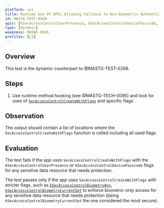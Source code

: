```yaml
---
platform: ios
title: Runtime Use Of APIs Allowing Fallback to Non-Biometric Authentication
id: MASTG-TEST-0269
apis: [kSecAccessControlUserPresence, kSecAccessControlDevicePasscode, SecAccessControlCreateWithFlags]
type: [dynamic]
weakness: MASWE-0045
profiles: [L2]
---
```

## Overview

This test is the dynamic counterpart to @MASTG-TEST-0268.

## Steps

1. Use runtime method hooking (see @MASTG-TECH-0095) and look for uses of [`SecAccessControlCreateWithFlags`](https://developer.apple.com/documentation/security/secaccesscontrolcreatewithflags(_:_:_:_:)) and specific flags.

## Observation

The output should contain a list of locations where the `SecAccessControlCreateWithFlags` function is called including all used flags.

## Evaluation

The test fails if the app uses `SecAccessControlCreateWithFlags` with the `kSecAccessControlUserPresence` or `kSecAccessControlDevicePasscode` flags for any sensitive data resource that needs protection.

The test passes only if the app uses `SecAccessControlCreateWithFlags` with stricter flags, such as [`kSecAccessControlBiometryAny`](https://developer.apple.com/documentation/security/secaccesscontrolcreateflags/biometryany), [`kSecAccessControlBiometryCurrentSet`](https://developer.apple.com/documentation/security/secaccesscontrolcreateflags/biometrycurrentset) to enforce biometric-only access for any sensitive data resource that needs protection (being `kSecAccessControlBiometryCurrentSet` the one considered the most secure).
